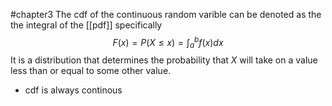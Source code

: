 #chapter3
The cdf of the continuous random varible can be denoted as the the integral of the [[pdf]] specifically $$F(x) = P(X\leq x) = \int_{a}^{b}f(x)dx$$
It is a distribution that determines the probability that $X$ will take on a value less than or equal to some other value.
* cdf is always continous